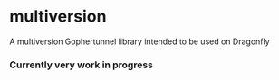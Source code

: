 # multiversion
A multiversion Gophertunnel library intended to be used on Dragonfly

### Currently very work in progress